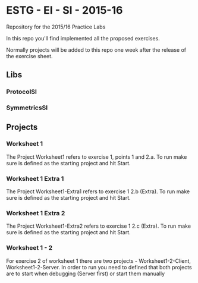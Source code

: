 # ESTG - EI - SI - 2015-16
Repository for the 2015/16 Practice Labs 

In this repo you'll find implemented all the proposed exercises.

Normally projects will be added to this repo one week after the release of the exercise sheet.

## Libs

### ProtocolSI

### SymmetricsSI

## Projects

### Worksheet 1
The Project Worksheet1 refers to exercise 1, points 1 and 2.a. To run make sure is defined as the starting project and hit Start.

### Worksheet 1 Extra 1
The Project Worksheet1-Extra1 refers to exercise 1 2.b (Extra). To run make sure is defined as the starting project and hit Start.

### Worksheet 1 Extra 2
The Project Worksheet1-Extra2 refers to exercise 1 2.c (Extra). To run make sure is defined as the starting project and hit Start.

### Worksheet 1 - 2
For exercise 2 of worksheet 1 there are two projects - Worksheet1-2-Client, Worksheet1-2-Server.
In order to run you need to defined that both projects are to start when debugging (Server first) or start them manually